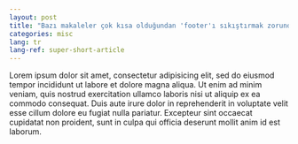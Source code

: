 ```yaml
---
layout: post
title: "Bazı makaleler çok kısa olduğundan 'footer'ı sıkıştırmak zorundayız"
categories: misc
lang: tr
lang-ref: super-short-article
---
```


Lorem ipsum dolor sit amet, consectetur adipisicing elit, sed do eiusmod tempor incididunt ut labore et dolore magna aliqua. Ut enim ad minim veniam, quis nostrud exercitation ullamco laboris nisi ut aliquip ex ea commodo consequat. Duis aute irure dolor in reprehenderit in voluptate velit esse cillum dolore eu fugiat nulla pariatur. Excepteur sint occaecat cupidatat non proident, sunt in culpa qui officia deserunt mollit anim id est laborum.
